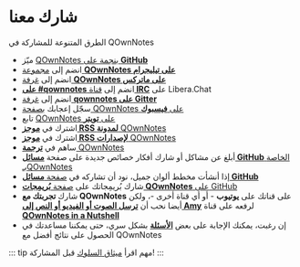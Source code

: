 # شارك معنا

الطرق المتنوعة للمشاركة في QOwnNotes

- ميّز [QOwnNotes بنجمة على **GitHub**](https://github.com/pbek/QOwnNotes)
- انضم إلى [مجموعة **QOwnNotes على تيليجرام** ](https://t.me/QOwnNotes)
- انضم إلى [غرفة **QOwnNotes على ماتركس**](https://app.element.io/#/room/#qownnotes:matrix.org)
- انضم إلى [قناة **<span dir="ltr">#qownnotes</span> على IRC**](https://web.libera.chat/#qownnotes) على Libera.Chat
- انضم إلى [غرفة **qownnotes على Gitter**](https://gitter.im/qownnotes/qownnotes)
- سجّل إعجابك [بصفحة QOwnNotes على **فيسبوك**](https://www.facebook.com/QOwnNotes/)
- تابع [QOwnNotes على **تويتر**](https://twitter.com/QOwnNotes)
- اشترك في [**موجز RSS لمدونة** QOwnNotes](https://feeds.feedburner.com/QOwnNotesBlog)
- اشترك في [**موجز RSS لإصدارات** QOwnNotes](https://feeds.feedburner.com/QOwnNotesReleases)
- ساهم في [**ترجمة** QOwnNotes](translation.md)
- أبلغ عن مشاكل أو شارك أفكار خصائص جديدة على صفحة [**مسائل GitHub** الخاصة بـQOwnNotes](https://github.com/pbek/QOwnNotes/issues)
- إذا أنشأت مخطط ألوان جميل، نود أن تشاركه في [صفحة **مسائل GitHub**](https://github.com/pbek/QOwnNotes/issues)
- شارك بُريمِجاتك على [صفحة **بُريمِجات QOwnNotes** على GitHub](https://github.com/qownnotes/scripts)
- شارك **تجربتك مع QOwnNotes** على قناتك على **يوتيوب** - أو أي قناة أخرى -، ولكن أيضا نحب أن [**ترسل الصوت أو الفيديو أو النص إلى Amy**](mailto:amydoralang@aol.de) لرفعه على قناة [**QOwnNotes in a Nutshell**](https://www.youtube.com/channel/UC6Xpk_B1MFfvhBCsH_MrOEw/videos)
- إن رغبت، يمكنك الإجابة على بعض [**الأسئلة**](https://freeonlinesurveys.com/s/nA8t17k8) بشكل سري، حتى يمكننا مساعدتك في الحصول على نتائج أفضل مع QOwnNotes

::: tip مهم اقرأ [ميثاق السلوك](./code-of-conduct.md) قبل المشاركة! :::
